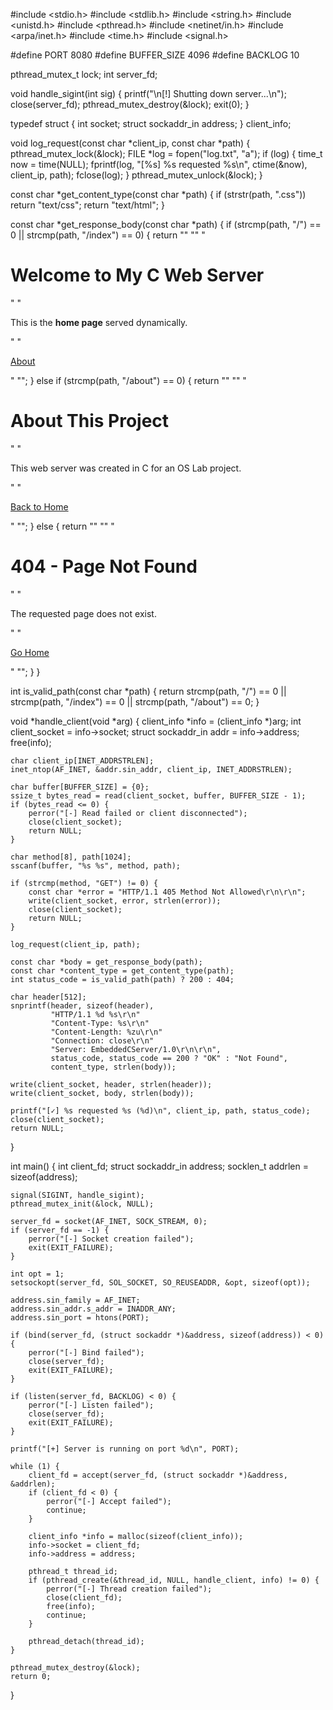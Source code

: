 #include <stdio.h>
#include <stdlib.h>
#include <string.h>
#include <unistd.h>
#include <pthread.h>
#include <netinet/in.h>
#include <arpa/inet.h>
#include <time.h>
#include <signal.h>

#define PORT 8080
#define BUFFER_SIZE 4096
#define BACKLOG 10

pthread_mutex_t lock;
int server_fd;

void handle_sigint(int sig) {
    printf("\n[!] Shutting down server...\n");
    close(server_fd);
    pthread_mutex_destroy(&lock);
    exit(0);
}

typedef struct {
    int socket;
    struct sockaddr_in address;
} client_info;

void log_request(const char *client_ip, const char *path) {
    pthread_mutex_lock(&lock);
    FILE *log = fopen("log.txt", "a");
    if (log) {
        time_t now = time(NULL);
        fprintf(log, "[%s] %s requested %s\n", ctime(&now), client_ip, path);
        fclose(log);
    }
    pthread_mutex_unlock(&lock);
}

const char *get_content_type(const char *path) {
    if (strstr(path, ".css")) return "text/css";
    return "text/html";
}

const char *get_response_body(const char *path) {
    if (strcmp(path, "/") == 0 || strcmp(path, "/index") == 0) {
        return
            "<!DOCTYPE html>"
            "<html><head><title>Home</title><style>"
            "body { font-family:sans-serif; background:#f4f4f4; text-align:center; padding:50px; }"
            "a { text-decoration:none; color:#333; font-size:18px; }"
            "</style></head><body>"
            "<h1>Welcome to My C Web Server</h1>"
            "<p>This is the <b>home page</b> served dynamically.</p>"
            "<p><a href='/about'>About</a></p>"
            "</body></html>";
    } else if (strcmp(path, "/about") == 0) {
        return
            "<!DOCTYPE html>"
            "<html><head><title>About</title><style>"
            "body { font-family:sans-serif; background:#fff; text-align:center; padding:50px; }"
            "a { text-decoration:none; color:#0077cc; }"
            "</style></head><body>"
            "<h1>About This Project</h1>"
            "<p>This web server was created in C for an OS Lab project.</p>"
            "<p><a href='/'>Back to Home</a></p>"
            "</body></html>";
    } else {
        return
            "<!DOCTYPE html>"
            "<html><head><title>404 Not Found</title><style>"
            "body { font-family:sans-serif; background:#fee; text-align:center; padding:50px; }"
            "</style></head><body>"
            "<h1>404 - Page Not Found</h1>"
            "<p>The requested page does not exist.</p>"
            "<p><a href='/'>Go Home</a></p>"
            "</body></html>";
    }
}

int is_valid_path(const char *path) {
    return strcmp(path, "/") == 0 || strcmp(path, "/index") == 0 ||
           strcmp(path, "/about") == 0;
}

void *handle_client(void *arg) {
    client_info *info = (client_info *)arg;
    int client_socket = info->socket;
    struct sockaddr_in addr = info->address;
    free(info);

    char client_ip[INET_ADDRSTRLEN];
    inet_ntop(AF_INET, &addr.sin_addr, client_ip, INET_ADDRSTRLEN);

    char buffer[BUFFER_SIZE] = {0};
    ssize_t bytes_read = read(client_socket, buffer, BUFFER_SIZE - 1);
    if (bytes_read <= 0) {
        perror("[-] Read failed or client disconnected");
        close(client_socket);
        return NULL;
    }

    char method[8], path[1024];
    sscanf(buffer, "%s %s", method, path);

    if (strcmp(method, "GET") != 0) {
        const char *error = "HTTP/1.1 405 Method Not Allowed\r\n\r\n";
        write(client_socket, error, strlen(error));
        close(client_socket);
        return NULL;
    }

    log_request(client_ip, path);

    const char *body = get_response_body(path);
    const char *content_type = get_content_type(path);
    int status_code = is_valid_path(path) ? 200 : 404;

    char header[512];
    snprintf(header, sizeof(header),
             "HTTP/1.1 %d %s\r\n"
             "Content-Type: %s\r\n"
             "Content-Length: %zu\r\n"
             "Connection: close\r\n"
             "Server: EmbeddedCServer/1.0\r\n\r\n",
             status_code, status_code == 200 ? "OK" : "Not Found",
             content_type, strlen(body));

    write(client_socket, header, strlen(header));
    write(client_socket, body, strlen(body));

    printf("[✓] %s requested %s (%d)\n", client_ip, path, status_code);
    close(client_socket);
    return NULL;
}

int main() {
    int client_fd;
    struct sockaddr_in address;
    socklen_t addrlen = sizeof(address);

    signal(SIGINT, handle_sigint);
    pthread_mutex_init(&lock, NULL);

    server_fd = socket(AF_INET, SOCK_STREAM, 0);
    if (server_fd == -1) {
        perror("[-] Socket creation failed");
        exit(EXIT_FAILURE);
    }

    int opt = 1;
    setsockopt(server_fd, SOL_SOCKET, SO_REUSEADDR, &opt, sizeof(opt));

    address.sin_family = AF_INET;
    address.sin_addr.s_addr = INADDR_ANY;
    address.sin_port = htons(PORT);

    if (bind(server_fd, (struct sockaddr *)&address, sizeof(address)) < 0) {
        perror("[-] Bind failed");
        close(server_fd);
        exit(EXIT_FAILURE);
    }

    if (listen(server_fd, BACKLOG) < 0) {
        perror("[-] Listen failed");
        close(server_fd);
        exit(EXIT_FAILURE);
    }

    printf("[+] Server is running on port %d\n", PORT);

    while (1) {
        client_fd = accept(server_fd, (struct sockaddr *)&address, &addrlen);
        if (client_fd < 0) {
            perror("[-] Accept failed");
            continue;
        }

        client_info *info = malloc(sizeof(client_info));
        info->socket = client_fd;
        info->address = address;

        pthread_t thread_id;
        if (pthread_create(&thread_id, NULL, handle_client, info) != 0) {
            perror("[-] Thread creation failed");
            close(client_fd);
            free(info);
            continue;
        }

        pthread_detach(thread_id);
    }

    pthread_mutex_destroy(&lock);
    return 0;
}

